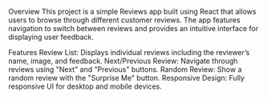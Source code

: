 Overview
This project is a simple Reviews app built using React that allows users to browse through different customer reviews. The app features navigation to switch between reviews and provides an intuitive interface for displaying user feedback.

Features
Review List: Displays individual reviews including the reviewer’s name, image, and feedback.
Next/Previous Review: Navigate through reviews using "Next" and "Previous" buttons.
Random Review: Show a random review with the "Surprise Me" button.
Responsive Design: Fully responsive UI for desktop and mobile devices.

